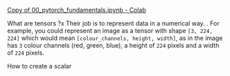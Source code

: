 [Copy of 00_pytorch_fundamentals.ipynb - Colab](https://colab.research.google.com/drive/1SHpxCDB14nyl2sSBnHGbgJIskHmNa1iQ)


What are tensors
?x
Their job is to represent data in a numerical way.
.
For example, you could represent an image as a tensor with shape `[3, 224, 224]` which would mean `[colour_channels, height, width]`, as in the image has `3` colour channels (red, green, blue), a height of `224` pixels and a width of `224` pixels.

How to create a scalar 



